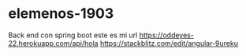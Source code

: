 # elemenos-1903
Back end con spring boot
este es mi url https://oddeyes-22.herokuapp.com/api/hola
https://stackblitz.com/edit/angular-9ureku
